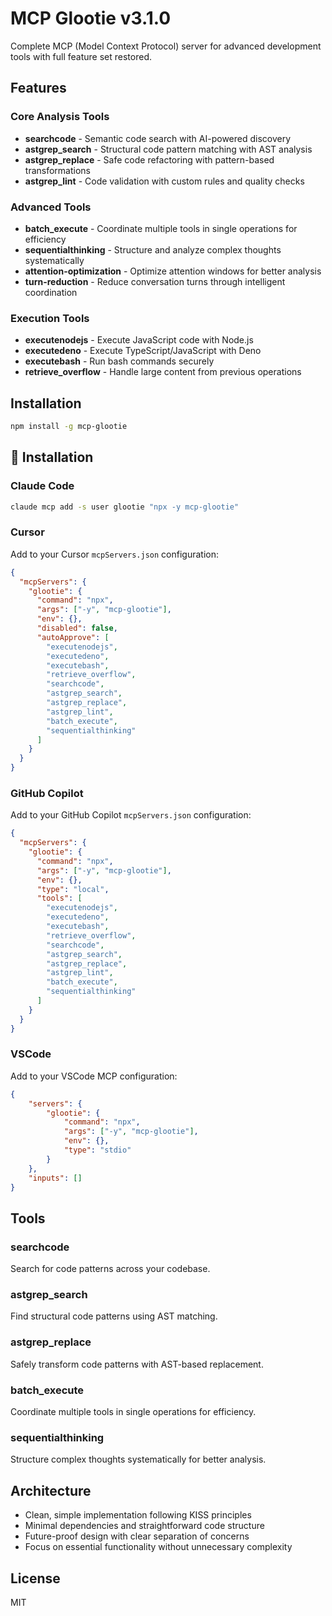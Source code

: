# MCP Glootie v3.1.0

Complete MCP (Model Context Protocol) server for advanced development tools with full feature set restored.

## Features

### Core Analysis Tools
- **searchcode** - Semantic code search with AI-powered discovery
- **astgrep_search** - Structural code pattern matching with AST analysis
- **astgrep_replace** - Safe code refactoring with pattern-based transformations
- **astgrep_lint** - Code validation with custom rules and quality checks

### Advanced Tools
- **batch_execute** - Coordinate multiple tools in single operations for efficiency
- **sequentialthinking** - Structure and analyze complex thoughts systematically
- **attention-optimization** - Optimize attention windows for better analysis
- **turn-reduction** - Reduce conversation turns through intelligent coordination

### Execution Tools
- **executenodejs** - Execute JavaScript code with Node.js
- **executedeno** - Execute TypeScript/JavaScript with Deno
- **executebash** - Run bash commands securely
- **retrieve_overflow** - Handle large content from previous operations

## Installation

```bash
npm install -g mcp-glootie
```

## 🚀 Installation

### Claude Code
```bash
claude mcp add -s user glootie "npx -y mcp-glootie"
```

### Cursor
Add to your Cursor `mcpServers.json` configuration:
```json
{
  "mcpServers": {
    "glootie": {
      "command": "npx",
      "args": ["-y", "mcp-glootie"],
      "env": {},
      "disabled": false,
      "autoApprove": [
        "executenodejs",
        "executedeno",
        "executebash",
        "retrieve_overflow",
        "searchcode",
        "astgrep_search",
        "astgrep_replace",
        "astgrep_lint",
        "batch_execute",
        "sequentialthinking"
      ]
    }
  }
}
```

### GitHub Copilot
Add to your GitHub Copilot `mcpServers.json` configuration:
```json
{
  "mcpServers": {
    "glootie": {
      "command": "npx",
      "args": ["-y", "mcp-glootie"],
      "env": {},
      "type": "local",
      "tools": [
        "executenodejs",
        "executedeno",
        "executebash",
        "retrieve_overflow",
        "searchcode",
        "astgrep_search",
        "astgrep_replace",
        "astgrep_lint",
        "batch_execute",
        "sequentialthinking"
      ]
    }
  }
}
```

### VSCode
Add to your VSCode MCP configuration:
```json
{
    "servers": {
        "glootie": {
            "command": "npx",
            "args": ["-y", "mcp-glootie"],
            "env": {},
            "type": "stdio"
        }
    },
    "inputs": []
}
```

## Tools

### searchcode
Search for code patterns across your codebase.

### astgrep_search
Find structural code patterns using AST matching.

### astgrep_replace
Safely transform code patterns with AST-based replacement.

### batch_execute
Coordinate multiple tools in single operations for efficiency.

### sequentialthinking
Structure complex thoughts systematically for better analysis.

## Architecture

- Clean, simple implementation following KISS principles
- Minimal dependencies and straightforward code structure
- Future-proof design with clear separation of concerns
- Focus on essential functionality without unnecessary complexity

## License

MIT

